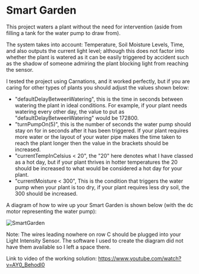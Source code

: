# Smart Garden

This project waters a plant without the need for intervention (aside from filling a tank for the water pump to draw from).

The system takes into account: Temperature, Soil Moisture Levels, Time, and also outputs the current light level; although this does not factor into whether the plant is watered as it can be easily triggered by accident such as the shadow of someone admiring the plant blocking light from reaching the sensor.

I tested the project using Carnations, and it worked perfectly, but if you are caring for other types of plants you should adjust the values shown below:
* "defaultDelayBetweenWatering", this is the time in seconds between watering the plant in ideal conditions. For example, if your plant needs watering every other day, the value to put as "defaultDelayBetweenWatering" would be 172800.
* "turnPumpOn(5)", this is the number of seconds the water pump should stay on for in seconds after it has been triggered. If your plant requires more water or the layout of your water pipe makes the time taken to reach the plant longer then the value in the brackets should be increased.
* "currentTempInCelsius < 20", the "20" here denotes what I have classed as a hot day, but if your plant thrives in hotter temperatures the 20 should be increased to what would be considered a hot day for your plant.
* "currentMoisture < 300", This is the condition that triggers the water pump when your plant is too dry, if your plant requires less dry soil, the 300 should be increased.

A diagram of how to wire up your Smart Garden is shown below (with the dc motor representing the water pump):

![SmartGarden](https://user-images.githubusercontent.com/61507843/234591575-85e82a3d-c9ae-4e11-a28c-c2b4dcb2c8aa.png)

Note: The wires leading nowhere on row C should be plugged into your Light Intensity Sensor. The software I used to create the diagram did not have them available so I left a space there.

Link to video of the working solution: https://www.youtube.com/watch?v=AY0_Behodl0
